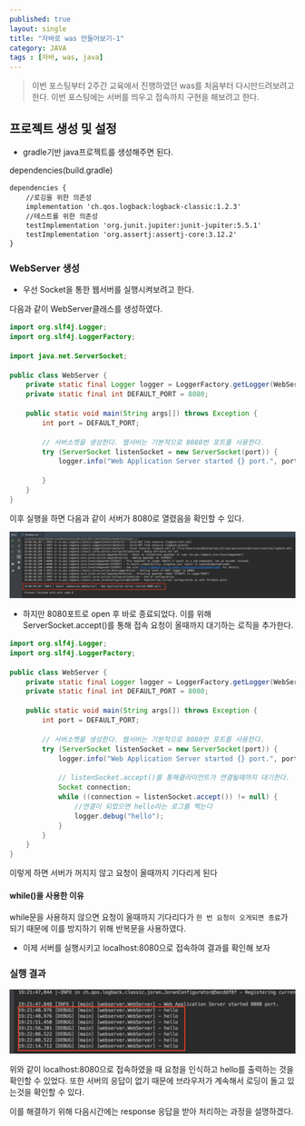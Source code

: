 ```yaml
---
published: true
layout: single
title: "자바로 was 만들어보기-1"
category: JAVA
tags : [자바, was, java]
---
```


> 이번 포스팅부터 2주간 교육에서 진행하였던 was를 처음부터 다시만드려보려고 한다. 이번 포스팅에는 서버를 띄우고 접속까지 구현을 해보려고 한다.

## 프로젝트 생성 및 설정

- gradle기반 java프로젝트를 생성해주면 된다. 

dependencies(build.gradle)

```
dependencies {
    //로깅을 위한 의존성
    implementation 'ch.qos.logback:logback-classic:1.2.3'
    //테스트를 위한 의존성
    testImplementation 'org.junit.jupiter:junit-jupiter:5.5.1'
    testImplementation 'org.assertj:assertj-core:3.12.2'
}
```

### WebServer 생성

- 우선 Socket을 통한 웹서버를 실행시켜보려고 한다.

다음과 같이 WebServer클래스를 생성하였다.

```java
import org.slf4j.Logger;
import org.slf4j.LoggerFactory;

import java.net.ServerSocket;

public class WebServer {
    private static final Logger logger = LoggerFactory.getLogger(WebServer.class);
    private static final int DEFAULT_PORT = 8080;

    public static void main(String args[]) throws Exception {
        int port = DEFAULT_PORT;

        // 서버소켓을 생성한다. 웹서버는 기본적으로 8080번 포트를 사용한다.
        try (ServerSocket listenSocket = new ServerSocket(port)) {
            logger.info("Web Application Server started {} port.", port);

        }
    }
}
```

이후 실행을 하면 다음과 같이 서버가 8080로 열렸음을 확인할 수 있다.

![connect](/image/2019-09-30-was/image-1.png)

- 하지만 8080포트로 open 후 바로 종료되었다. 이를 위해 ServerSocket.accept()를 통해 접속 요청이 올때까지 대기하는 로직을 추가한다.

```java
import org.slf4j.Logger;
import org.slf4j.LoggerFactory;

public class WebServer {
    private static final Logger logger = LoggerFactory.getLogger(WebServer.class);
    private static final int DEFAULT_PORT = 8080;

    public static void main(String args[]) throws Exception {
        int port = DEFAULT_PORT;

        // 서버소켓을 생성한다. 웹서버는 기본적으로 8080번 포트를 사용한다.
        try (ServerSocket listenSocket = new ServerSocket(port)) {
            logger.info("Web Application Server started {} port.", port);

            // listenSocket.accept()를 통해클라이언트가 연결될때까지 대기한다.
            Socket connection;
            while ((connection = listenSocket.accept()) != null) {
                //연결이 되었으면 hello라는 로그를 찍는다
                logger.debug("hello");
            }
        }
    }
}
```

이렇게 하면 서버가 꺼지지 않고 요청이 올때까지 기다리게 된다

#### while()을 사용한 이유

while문을 사용하지 않으면 요청이 올때까지 기다리다가 `한 번 요청이 오게되면 종료`가 되기 때문에 이를 방지하기 위해 반복문을 사용하였다.


- 이제 서버를 실행시키고 localhost:8080으로 접속하여 결과를 확인해 보자

### 실행 결과

![connect](/image/2019-09-30-was/image-2.png)

위와 같이 localhost:8080으로 접속하였을 때 요청을 인식하고 hello를 출력하는 것을 확인할 수 있었다. 또한 서버의 응답이 없기 때문에 브라우저가 계속해서 로딩이 돌고 있는것을 확인할 수 있다.

이를 해결하기 위해 다음시간에는 response 응답을 받아 처리하는 과정을 설명하겠다.